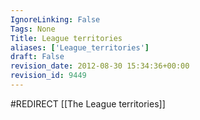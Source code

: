 ```yaml
---
IgnoreLinking: False
Tags: None
Title: League territories
aliases: ['League_territories']
draft: False
revision_date: 2012-08-30 15:34:36+00:00
revision_id: 9449
---
```


#REDIRECT [[The League territories]]